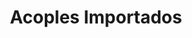 ---
title: "Acoples Importados"
url: /barrios-unidos/acoples-importados/
shop: piezas de automóviles
---